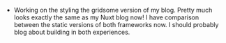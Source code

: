 ---
---

- Working on the styling the gridsome version of my blog. Pretty much looks exactly the same as my Nuxt blog now! I have comparison between the static versions of both frameworks now. I should probably blog about building in both experiences.
